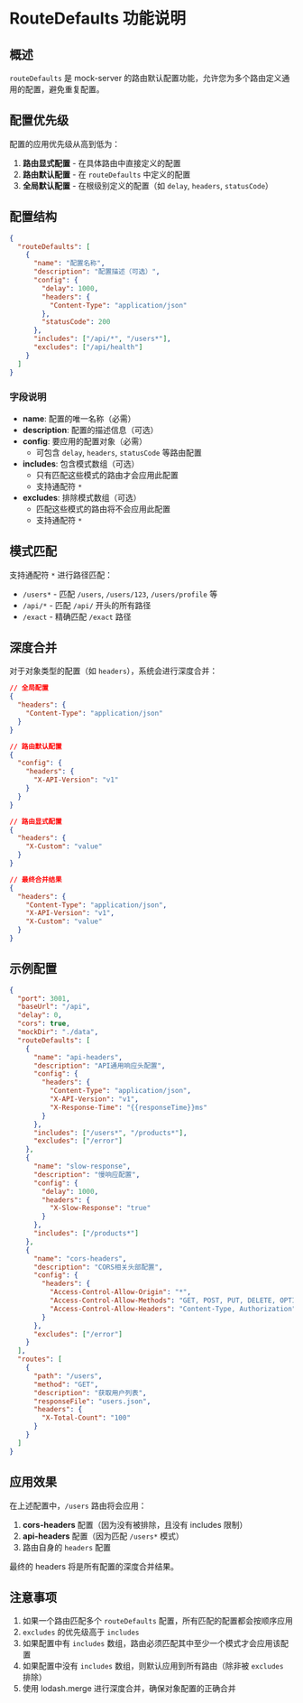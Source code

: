 # RouteDefaults 功能说明

## 概述

`routeDefaults` 是 mock-server 的路由默认配置功能，允许您为多个路由定义通用的配置，避免重复配置。

## 配置优先级

配置的应用优先级从高到低为：

1. **路由显式配置** - 在具体路由中直接定义的配置
2. **路由默认配置** - 在 `routeDefaults` 中定义的配置
3. **全局默认配置** - 在根级别定义的配置（如 `delay`, `headers`, `statusCode`）

## 配置结构

```json
{
  "routeDefaults": [
    {
      "name": "配置名称",
      "description": "配置描述（可选）",
      "config": {
        "delay": 1000,
        "headers": {
          "Content-Type": "application/json"
        },
        "statusCode": 200
      },
      "includes": ["/api/*", "/users*"],
      "excludes": ["/api/health"]
    }
  ]
}
```

### 字段说明

- **name**: 配置的唯一名称（必需）
- **description**: 配置的描述信息（可选）
- **config**: 要应用的配置对象（必需）
  - 可包含 `delay`, `headers`, `statusCode` 等路由配置
- **includes**: 包含模式数组（可选）
  - 只有匹配这些模式的路由才会应用此配置
  - 支持通配符 `*`
- **excludes**: 排除模式数组（可选）
  - 匹配这些模式的路由将不会应用此配置
  - 支持通配符 `*`

## 模式匹配

支持通配符 `*` 进行路径匹配：

- `/users*` - 匹配 `/users`, `/users/123`, `/users/profile` 等
- `/api/*` - 匹配 `/api/` 开头的所有路径
- `/exact` - 精确匹配 `/exact` 路径

## 深度合并

对于对象类型的配置（如 `headers`），系统会进行深度合并：

```json
// 全局配置
{
  "headers": {
    "Content-Type": "application/json"
  }
}

// 路由默认配置
{
  "config": {
    "headers": {
      "X-API-Version": "v1"
    }
  }
}

// 路由显式配置
{
  "headers": {
    "X-Custom": "value"
  }
}

// 最终合并结果
{
  "headers": {
    "Content-Type": "application/json",
    "X-API-Version": "v1", 
    "X-Custom": "value"
  }
}
```

## 示例配置

```json
{
  "port": 3001,
  "baseUrl": "/api",
  "delay": 0,
  "cors": true,
  "mockDir": "./data",
  "routeDefaults": [
    {
      "name": "api-headers",
      "description": "API通用响应头配置",
      "config": {
        "headers": {
          "Content-Type": "application/json",
          "X-API-Version": "v1",
          "X-Response-Time": "{{responseTime}}ms"
        }
      },
      "includes": ["/users*", "/products*"],
      "excludes": ["/error"]
    },
    {
      "name": "slow-response",
      "description": "慢响应配置",
      "config": {
        "delay": 1000,
        "headers": {
          "X-Slow-Response": "true"
        }
      },
      "includes": ["/products*"]
    },
    {
      "name": "cors-headers",
      "description": "CORS相关头部配置",
      "config": {
        "headers": {
          "Access-Control-Allow-Origin": "*",
          "Access-Control-Allow-Methods": "GET, POST, PUT, DELETE, OPTIONS",
          "Access-Control-Allow-Headers": "Content-Type, Authorization"
        }
      },
      "excludes": ["/error"]
    }
  ],
  "routes": [
    {
      "path": "/users",
      "method": "GET",
      "description": "获取用户列表",
      "responseFile": "users.json",
      "headers": {
        "X-Total-Count": "100"
      }
    }
  ]
}
```

## 应用效果

在上述配置中，`/users` 路由将会应用：

1. **cors-headers** 配置（因为没有被排除，且没有 includes 限制）
2. **api-headers** 配置（因为匹配 `/users*` 模式）
3. 路由自身的 `headers` 配置

最终的 headers 将是所有配置的深度合并结果。

## 注意事项

1. 如果一个路由匹配多个 `routeDefaults` 配置，所有匹配的配置都会按顺序应用
2. `excludes` 的优先级高于 `includes`
3. 如果配置中有 `includes` 数组，路由必须匹配其中至少一个模式才会应用该配置
4. 如果配置中没有 `includes` 数组，则默认应用到所有路由（除非被 `excludes` 排除）
5. 使用 lodash.merge 进行深度合并，确保对象配置的正确合并